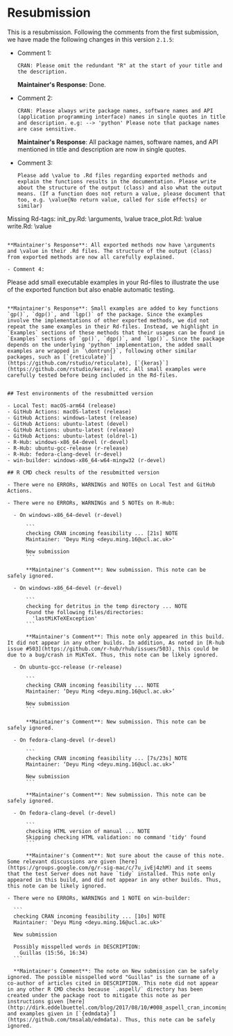 # Resubmission
This is a resubmission. Following the comments from the first submission, we have made the following changes in this version `2.1.5`:

- Comment 1:

  ```
  CRAN: Please omit the redundant "R" at the start of your title and the description.
  ```

  **Maintainer's Response**: Done.

- Comment 2:

  ```
  CRAN: Please always write package names, software names and API (application programming interface) names in single quotes in title and description. e.g: --> 'python' Please note that package names are case sensitive.
  ```
  
  **Maintainer's Response**: All package names, software names, and API mentioned in title and description are now in single quotes. 

- Comment 3:

  ```
  Please add \value to .Rd files regarding exported methods and explain the functions results in the documentation. Please write about the structure of the output (class) and also what the output means. (If a function does not return a value, please document that too, e.g. \value{No return value, called for side effects} or similar)
Missing Rd-tags:
      init_py.Rd: \arguments,  \value
      trace_plot.Rd: \value
      write.Rd: \value
  ```
  
  **Maintainer's Response**: All exported methods now have \arguments and \value in their .Rd files. The structure of the output (class) from exported methods are now all carefully explained.

- Comment 4:

  ```
  Please add small executable examples in your Rd-files to illustrate the
use of the exported function but also enable automatic testing.
  ```
  
  **Maintainer's Response**: Small examples are added to key functions `gp()`, `dgp()`, and `lgp()` of the package. Since the examples involve the implementations of other exported methods, we did not repeat the same examples in their Rd-files. Instead, we highlight in `Examples` sections of these methods that their usages can be found in `Examples` sections of `gp()`, `dgp()`, and `lgp()`. Since the package depends on the underlying 'python' implementation, the added small examples are wrapped in `\dontrun{}`, following other similar packages, such as [`{reticulate}`](https://github.com/rstudio/reticulate), [`{keras}`](https://github.com/rstudio/keras), etc. All small examples were carefully tested before being included in the Rd-files. 
  

## Test environments of the resubmitted version

- Local Test: macOS-arm64 (release)
- GitHub Actions: macOS-latest (release)
- GitHub Actions: windows-latest (release)
- GitHub Actions: ubuntu-latest (devel)
- GitHub Actions: ubuntu-latest (release)
- GitHub Actions: ubuntu-latest (oldrel-1)
- R-Hub: windows-x86_64-devel (r-devel)
- R-Hub: ubuntu-gcc-release (r-release)
- R-Hub: fedora-clang-devel (r-devel)
- win-builder: windows-x86_64-w64-mingw32 (r-devel)

## R CMD check results of the resubmitted version

- There were no ERRORs, WARNINGs and NOTEs on Local Test and GitHub Actions.

- There were no ERRORs, WARNINGs and 5 NOTEs on R-Hub:

    - On windows-x86_64-devel (r-devel)
        
        ```
        checking CRAN incoming feasibility ... [21s] NOTE
        Maintainer: 'Deyu Ming <deyu.ming.16@ucl.ac.uk>'

        New submission
        ```

        **Maintainer's Comment**: New submission. This note can be safely ignored.

    - On windows-x86_64-devel (r-devel)
    
        ```
        checking for detritus in the temp directory ... NOTE
        Found the following files/directories:
          'lastMiKTeXException'
        ```

        **Maintainer's Comment**: This note only appeared in this build. It did not appear in any other builds. In addition, As noted in [R-hub issue #503](https://github.com/r-hub/rhub/issues/503), this could be due to a bug/crash in MiKTeX. Thus, this note can be likely ignored.

    - On ubuntu-gcc-release (r-release)
        
        ```
        checking CRAN incoming feasibility ... NOTE
        Maintainer: ‘Deyu Ming <deyu.ming.16@ucl.ac.uk>’

        New submission
        ```

        **Maintainer's Comment**: New submission. This note can be safely ignored.

    - On fedora-clang-devel (r-devel)
        
        ```
        checking CRAN incoming feasibility ... [7s/23s] NOTE
        Maintainer: ‘Deyu Ming <deyu.ming.16@ucl.ac.uk>’

        New submission
        ```

        **Maintainer's Comment**: New submission. This note can be safely ignored.

    - On fedora-clang-devel (r-devel)
             
        ```
        checking HTML version of manual ... NOTE
        Skipping checking HTML validation: no command 'tidy' found
        ```
            
        **Maintainer's Comment**: Not sure about the cause of this note. Some relevant discussions are given [here](https://groups.google.com/g/r-sig-mac/c/7u_ivEj4zhM) and it seems that the test Server does not have `tidy` installed. This note only appeared in this build, and did not appear in any other builds. Thus, this note can be likely ignored.

- There were no ERRORs, WARNINGs and 1 NOTE on win-builder:
        
    ```
    checking CRAN incoming feasibility ... [10s] NOTE
    Maintainer: 'Deyu Ming <deyu.ming.16@ucl.ac.uk>'

    New submission

    Possibly misspelled words in DESCRIPTION:
      Guillas (15:56, 16:34)
    ```

    **Maintainer's Comment**: The note on New submission can be safely ignored. The possible misspelled word "Guillas" is the surname of a co-author of articles cited in DESCRIPTION. This note did not appear in any other R CMD checks because `.aspell/` directory has been created under the package root to mitigate this note as per instructions given [here](http://dirk.eddelbuettel.com/blog/2017/08/10/#008_aspell_cran_incoming) and examples given in [`{edmdata}`](https://github.com/tmsalab/edmdata). Thus, this note can be safely ignored.
